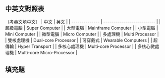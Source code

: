 ## 中英文對照表

（考英文填中文）
| 中文 | 英文 |
| -------------- | -------------------------- |
| 超級電腦 | Super Computer |
| 大型電腦 | Mainframe Computer |
| 小型電腦 | Mini Computer |
| 微型電腦 | Micro Computer |
| 多處理機 | Multi Processor |
| 雙核處理機 | Dual-core Processor |
| 可穿戴式 | Wearable Computers |
| 超傳輸 | Hyper Transport |
| 多核心處理機 | Multi-core Processor |
| 多核心微處理機 | Multi-core Micro-Processor |

## 填充題
